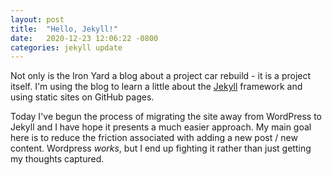 ```yaml
---
layout: post
title:  "Hello, Jekyll!"
date:   2020-12-23 12:06:22 -0800
categories: jekyll update
---
```


Not only is the Iron Yard a blog about a project car rebuild - it is a project itself.
I'm using the blog to learn a little about the [Jekyll](https://jekyllrb.com) framework and using
static sites on GitHub pages.

Today I've begun the process of migrating the site away from WordPress to Jekyll and
I have hope it presents a much easier approach. My main goal here is to reduce the 
friction associated with adding a new post / new content. Wordpress _works_, but I end
up fighting it rather than just getting my thoughts captured.

